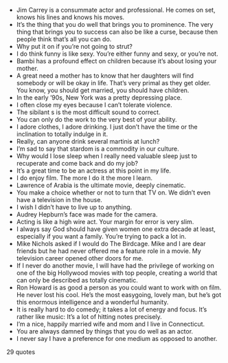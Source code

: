  - Jim Carrey is a consummate actor and professional. He comes on set, knows his lines and knows his moves.
 - It’s the thing that you do well that brings you to prominence. The very thing that brings you to success can also be like a curse, because then people think that’s all you can do.
 - Why put it on if you’re not going to strut?
 - I do think funny is like sexy. You’re either funny and sexy, or you’re not.
 - Bambi has a profound effect on children because it’s about losing your mother.
 - A great need a mother has to know that her daughters will find somebody or will be okay in life. That’s very primal as they get older. You know, you should get married, you should have children.
 - In the early ’90s, New York was a pretty depressing place.
 - I often close my eyes because I can’t tolerate violence.
 - The sibilant s is the most difficult sound to correct.
 - You can only do the work to the very best of your ability.
 - I adore clothes, I adore drinking. I just don’t have the time or the inclination to totally indulge in it.
 - Really, can anyone drink several martinis at lunch?
 - I’m sad to say that stardom is a commodity in our culture.
 - Why would I lose sleep when I really need valuable sleep just to recuperate and come back and do my job?
 - It’s a great time to be an actress at this point in my life.
 - I do enjoy film. The more I do it the more I learn.
 - Lawrence of Arabia is the ultimate movie, deeply cinematic.
 - You make a choice whether or not to turn that TV on. We didn’t even have a television in the house.
 - I wish I didn’t have to live up to anything.
 - Audrey Hepburn’s face was made for the camera.
 - Acting is like a high wire act. Your margin for error is very slim.
 - I always say God should have given women one extra decade at least, especially if you want a family. You’re trying to pack a lot in.
 - Mike Nichols asked if I would do The Birdcage. Mike and I are dear friends but he had never offered me a feature role in a movie. My television career opened other doors for me.
 - If I never do another movie, I will have had the privilege of working on one of the big Hollywood movies with top people, creating a world that can only be described as totally cinematic.
 - Ron Howard is as good a person as you could want to work with on film. He never lost his cool. He’s the most easygoing, lovely man, but he’s got this enormous intelligence and a wonderful humanity.
 - It is really hard to do comedy; it takes a lot of energy and focus. It’s rather like music: It’s a lot of hitting notes precisely.
 - I’m a nice, happily married wife and mom and I live in Connecticut.
 - You are always damned by things that you do well as an actor.
 - I never say I have a preference for one medium as opposed to another.

29 quotes